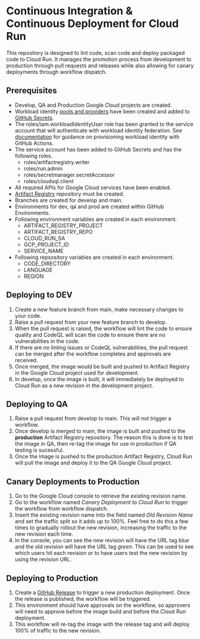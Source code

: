# Continuous Integration & Continuous Deployment for Cloud Run
This repository is designed to lint code, scan code and deploy packaged code to Cloud Run. It manages the promotion process from development to production through pull requests and releases while also allowing for canary deployments through workflow dispatch. 

## Prerequisites
 * Develop, QA and Production Google Cloud projects are created.
 * Workload identity [pools and providers](https://cloud.google.com/iam/docs/manage-workload-identity-pools-providers) have been created and added to [GitHub Secrets](https://docs.github.com/en/actions/security-guides/using-secrets-in-github-actions).
 * The roles/iam.workloadIdentityUser role has been granted to the service account that will authenticate with workload identity federation. See [documentation](https://cloud.google.com/blog/products/identity-security/secure-your-use-of-third-party-tools-with-identity-federation) for guidance on provisioning workload identity with GitHub Actions.
 * The service account has been added to GitHub Secrets and has the following roles. 
    * roles/artifactregistry.writer
    * roles/run.admin
    * roles/secretmanager.secretAccessor
    * roles/cloudsql.client
 * All required APIs for Google Cloud services have been enabled.
 * [Artifact Registry](https://cloud.google.com/artifact-registry/docs/docker/store-docker-container-images) repository must be created. 
 * Branches are created for develop and main. 
 * Environments for dev, qa and prod are created within GitHub Environments. 
 * Following environment variables are created in each environment. 
    * ARTIFACT_REGISTRY_PROJECT
    * ARTIFACT_REGISTRY_REPO
    * CLOUD_RUN_SA
    * GCP_PROJECT_ID
    * SERVICE_NAME
 * Following repsository variables are created in each environment. 
    * CODE_DIRECTORY
    * LANGUAGE
    * REGION


## Deploying to DEV 
1. Create a new feature branch from main, make necessary changes to your code. 
2. Raise a pull request from your new feature branch to develop. 
3. When the pull request is raised, the workflow will lint the code to ensure quality and CodeQL will scan the code to ensure there are no vulnerabilities in the code. 
4. If there are no linting issues or CodeQL vulnerabilities, the pull request can be merged after the workflow completes and approvals are received. 
5. Once merged, the image would be built and pushed to Artifact Registry in the Google Cloud project used for development.
6. In develop, once the image is built, it will immediately be deployed to Cloud Run as a new revision in the development project. 

## Deploying to QA 
1. Raise a pull request from develop to main. This will not trigger a workflow. 
2. Once develop is merged to main, the image is built and pushed to the **production** Artifact Registry repository. The reason this is done is to test the image in QA, then re-tag the image for use in production if QA testing is sucessful. 
3. Once the image is pushed to the production Artifact Registry, Cloud Run will pull the image and deploy it to the QA Google Cloud project. 

## Canary Deployments to Production 
1. Go to the Google Cloud console to retrieve the existing revision name. 
2. Go to the workflow named *Canary Deployment to Cloud Run* to trigger the workflow from workflow dispatch. 
3. Insert the existing revision name into the field named *Old Revision Name* and set the traffic split so it adds up to 100%. Feel free to do this a few times to gradually rollout the new revision, increasing the traffic to the new revision each time. 
4. In the console, you can see the new revision will have the URL tag *blue* and the old revision will have the URL tag *green*. This can be used to see which users hit each revision or to have users test the new revision by using the revision URL. 

## Deploying to Production
1. Create a [GitHub Release](https://docs.github.com/en/repositories/releasing-projects-on-github/managing-releases-in-a-repository) to trigger a new production deployment. Once the release is published, the workflow will be triggered. 
2. This environment should have approvals on the workflow, so approvers will need to approve before the image build and before the Cloud Run deployment. 
3. This workflow will re-tag the image with the release tag and will deploy 100% of traffic to the new revision. 